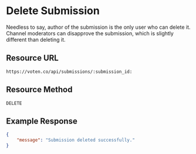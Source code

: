 # Delete Submission 

Needless to say, author of the submission is the only user who can delete it. Channel moderators can disapprove the submission, which is slightly different than deleting it. 

## Resource URL

```
https://voten.co/api/submissions/:submission_id:
```

## Resource Method

```
DELETE
```

## Example Response

```json
{
    "message": "Submission deleted successfully."
}
```
